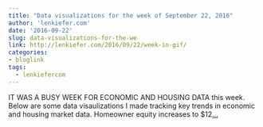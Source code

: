 ```yaml
---
title: "Data visualizations for the week of September 22, 2016"
author: 'lenkiefer.com'
date: '2016-09-22'
slug: data-visualizations-for-the-we
link: http://lenkiefer.com/2016/09/22/week-in-gif/
categories:
- bloglink
tags:
  - lenkiefercom
---
```


IT WAS A BUSY WEEK FOR ECONOMIC AND HOUSING DATA this week. Below are some data visaulizations I made tracking key trends in economic and housing market data. Homeowner equity increases to $12[... <i class="fas fa-external-link-alt"></i>](http://lenkiefer.com/2016/09/22/week-in-gif/)

